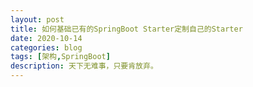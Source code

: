 ```yaml
---
layout: post
title: 如何基础已有的SpringBoot Starter定制自己的Starter
date: 2020-10-14
categories: blog
tags: [架构,SpringBoot]
description: 天下无难事，只要肯放弃。
---
```


